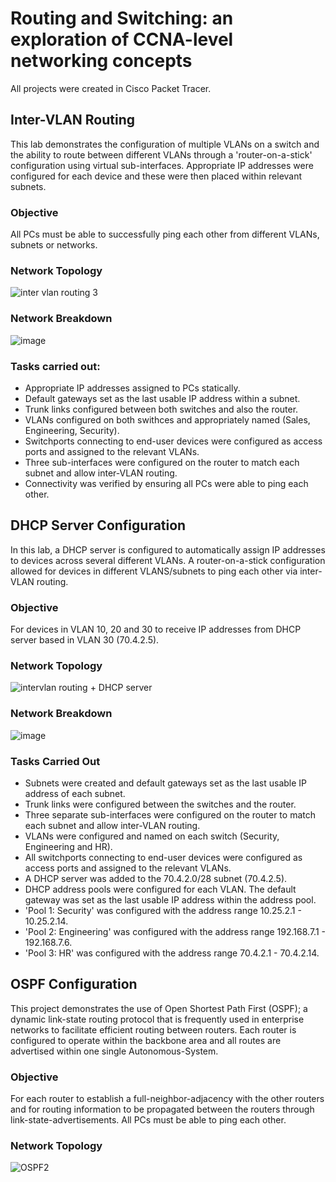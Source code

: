 # Routing and Switching: an exploration of CCNA-level networking concepts
All projects were created in Cisco Packet Tracer.


## Inter-VLAN Routing
This lab demonstrates the configuration of multiple VLANs on a switch and the ability to route between different VLANs through a 'router-on-a-stick' configuration using virtual sub-interfaces.
Appropriate IP addresses were configured for each device and these were then placed within relevant subnets. 


### Objective 
All PCs must be able to successfully ping each other from different VLANs, subnets or networks.


### Network Topology

![inter vlan routing 3](https://github.com/user-attachments/assets/bcf72ef4-9ffc-4295-954a-fa91dac094cd)


### Network Breakdown

![image](https://github.com/user-attachments/assets/6421fee3-49e2-4d5d-9421-81c8bb4451bd)

### Tasks carried out:

- Appropriate IP addresses assigned to PCs statically.
- Default gateways set as the last usable IP address within a subnet.
- Trunk links configured between both switches and also the router.
- VLANs configured on both swithces and appropriately named (Sales, Engineering, Security).
- Switchports connecting to end-user devices were configured as access ports and assigned to the relevant VLANs.
- Three sub-interfaces were configured on the router to match each subnet and allow inter-VLAN routing.
- Connectivity was verified by ensuring all PCs were able to ping each other.  

  

 
## DHCP Server Configuration  
In this lab, a DHCP server is configured to automatically assign IP addresses to devices across several different VLANs. A router-on-a-stick configuration allowed for devices in different
VLANS/subnets to ping each other via inter-VLAN routing.

### Objective
For devices in VLAN 10, 20 and 30 to receive IP addresses from DHCP server based in VLAN 30 (70.4.2.5).

### Network Topology 

![intervlan routing + DHCP server](https://github.com/user-attachments/assets/994741f1-4e11-4f93-9c8f-7e0b92e4a9cb)

### Network Breakdown

![image](https://github.com/user-attachments/assets/c0fe19ff-8838-450c-9372-97d8914531d6)


### Tasks Carried Out

- Subnets were created and default gateways set as the last usable IP address of each subnet.
- Trunk links were configured between the switches and the router.
- Three separate sub-interfaces were configured on the router to match each subnet and allow inter-VLAN routing.
- VLANs were configured and named on each switch (Security, Engineering and HR).
- All switchports connecting to end-user devices were configured as access ports and assigned to the relevant VLANs.
- A DHCP server was added to the 70.4.2.0/28 subnet (70.4.2.5).
- DHCP address pools were configured for each VLAN. The default gateway was set as the last usable IP address within the address pool.
- 'Pool 1: Security' was configured with the address range 10.25.2.1 - 10.25.2.14.
- 'Pool 2: Engineering' was configured with the address range 192.168.7.1 - 192.168.7.6.
- 'Pool 3: HR' was configured with the address range 70.4.2.1 - 70.4.2.14.

## OSPF Configuration
This project demonstrates the use of Open Shortest Path First (OSPF); a dynamic link-state routing protocol that is frequently used in enterprise networks to facilitate efficient routing between routers. Each router is configured to operate within the backbone area and all routes are advertised within one single Autonomous-System.

### Objective 
For each router to establish a full-neighbor-adjacency with the other routers and for routing information to be propagated between the routers through link-state-advertisements. All PCs must be able to ping each other. 

### Network Topology

![OSPF2](https://github.com/user-attachments/assets/dd73eeb0-9c73-4225-a955-50b8e47813eb)

